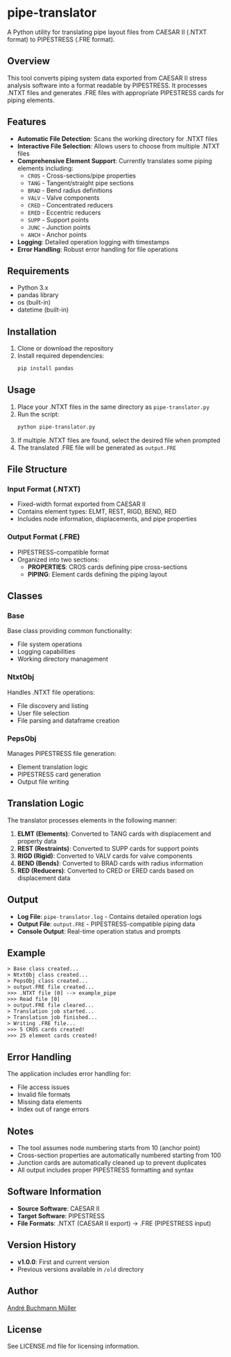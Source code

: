 ﻿# pipe-translator

A Python utility for translating pipe layout files from CAESAR II (.NTXT format) to PIPESTRESS (.FRE format).

## Overview

This tool converts piping system data exported from CAESAR II stress analysis software into a format readable by PIPESTRESS. It processes .NTXT files and generates .FRE files with appropriate PIPESTRESS cards for piping elements.

## Features

- **Automatic File Detection**: Scans the working directory for .NTXT files
- **Interactive File Selection**: Allows users to choose from multiple .NTXT files
- **Comprehensive Element Support**: Currently translates some piping elements including:
  - `CROS` - Cross-sections/pipe properties
  - `TANG` - Tangent/straight pipe sections
  - `BRAD` - Bend radius definitions
  - `VALV` - Valve components
  - `CRED` - Concentrated reducers
  - `ERED` - Eccentric reducers
  - `SUPP` - Support points
  - `JUNC` - Junction points
  - `ANCH` - Anchor points
- **Logging**: Detailed operation logging with timestamps
- **Error Handling**: Robust error handling for file operations

## Requirements

- Python 3.x
- pandas library
- os (built-in)
- datetime (built-in)

## Installation

1. Clone or download the repository
2. Install required dependencies:
   ```bash
   pip install pandas
   ```

## Usage

1. Place your .NTXT files in the same directory as `pipe-translator.py`
2. Run the script:
   ```bash
   python pipe-translator.py
   ```
3. If multiple .NTXT files are found, select the desired file when prompted
4. The translated .FRE file will be generated as `output.FRE`

## File Structure

### Input Format (.NTXT)
- Fixed-width format exported from CAESAR II
- Contains element types: ELMT, REST, RIGD, BEND, RED
- Includes node information, displacements, and pipe properties

### Output Format (.FRE)
- PIPESTRESS-compatible format
- Organized into two sections:
  - **PROPERTIES**: CROS cards defining pipe cross-sections
  - **PIPING**: Element cards defining the piping layout

## Classes

### Base
Base class providing common functionality:
- File system operations
- Logging capabilities
- Working directory management

### NtxtObj
Handles .NTXT file operations:
- File discovery and listing
- User file selection
- File parsing and dataframe creation

### PepsObj
Manages PIPESTRESS file generation:
- Element translation logic
- PIPESTRESS card generation
- Output file writing

## Translation Logic

The translator processes elements in the following manner:

1. **ELMT (Elements)**: Converted to TANG cards with displacement and property data
2. **REST (Restraints)**: Converted to SUPP cards for support points
3. **RIGD (Rigid)**: Converted to VALV cards for valve components
4. **BEND (Bends)**: Converted to BRAD cards with radius information
5. **RED (Reducers)**: Converted to CRED or ERED cards based on displacement data

## Output

- **Log File**: `pipe-translator.log` - Contains detailed operation logs
- **Output File**: `output.FRE` - PIPESTRESS-compatible piping data
- **Console Output**: Real-time operation status and prompts

## Example

```
> Base class created...
> NtxtObj class created...
> PepsObj class created...
> output.FRE file created...
>>> .NTXT file [0] --> example_pipe
>>> Read file [0]
> output.FRE file cleared...
> Translation job started...
> Translation job finished...
> Writing .FRE file...
>>> 5 CROS cards created!
>>> 25 element cards created!
```

## Error Handling

The application includes error handling for:
- File access issues
- Invalid file formats
- Missing data elements
- Index out of range errors

## Notes

- The tool assumes node numbering starts from 10 (anchor point)
- Cross-section properties are automatically numbered starting from 100
- Junction cards are automatically cleaned up to prevent duplicates
- All output includes proper PIPESTRESS formatting and syntax

## Software Information

- **Source Software**: CAESAR II
- **Target Software**: PIPESTRESS
- **File Formats**: .NTXT (CAESAR II export) → .FRE (PIPESTRESS input)

## Version History

- **v1.0.0**: First and current version
- Previous versions available in `/old` directory

## Author

[André Buchmann Müller](https://andrebmuller.notion.site/abm-eng)

## License

See LICENSE.md file for licensing information.